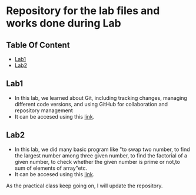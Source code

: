 # Repository for the lab files and works done during Lab

## Table Of Content
- [Lab1](#lab1)
- [Lab2](#lab2)



## Lab1
- In this lab, we learned about Git, including tracking changes, managing different code versions, and using GitHub for collaboration and repository management
- It can be accesed using this [link](https://github.com/poudel-yubaraj/dotnet-lab/tree/main/lab1).

## Lab2
- In this lab, we did many basic program like "to swap two number, to find the largest number among three given number, to find the factorial of a given number, to check whether the given number is prime or not,to sum of elements of array"etc.
- It can be accesed using this [link](https://github.com/poudel-yubaraj/dotnet-lab/tree/main/lab2).

As the practical class keep  going on, I will update the repository.

